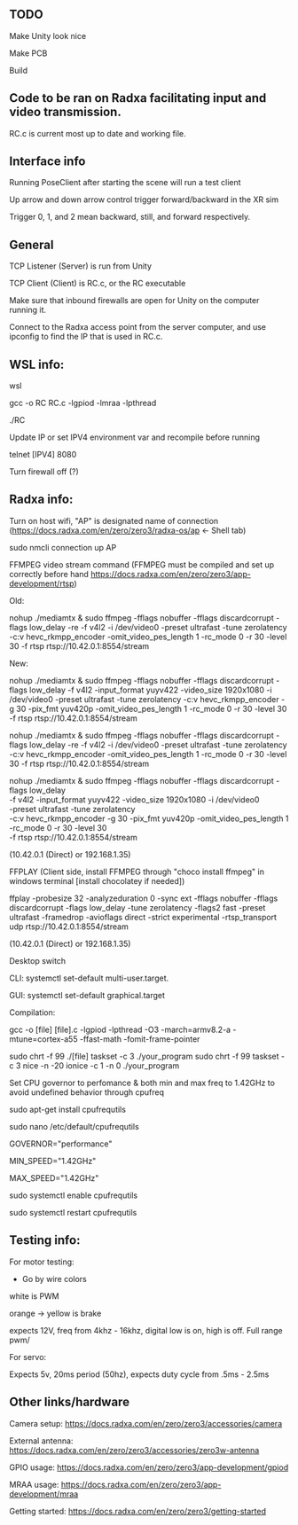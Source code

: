 ## TODO

Make Unity look nice

Make PCB

Build

## Code to be ran on Radxa facilitating input and video transmission.
RC.c is current most up to date and working file.

## Interface info
Running PoseClient after starting the scene will run a test client

Up arrow and down arrow control trigger forward/backward in the XR sim

Trigger 0, 1, and 2 mean backward, still, and forward respectively.

## General
TCP Listener (Server) is run from Unity

TCP Client (Client) is RC.c, or the RC executable

Make sure that inbound firewalls are open for Unity on the computer running it.

Connect to the Radxa access point from the server computer, and use ipconfig to find the IP that is used in RC.c.

## WSL info:

wsl

gcc -o RC RC.c -lgpiod -lmraa -lpthread

./RC

Update IP or set IPV4 environment var and recompile before running

telnet [IPV4] 8080

Turn firewall off (?)

## Radxa info:

Turn on host wifi, "AP" is designated name of connection (https://docs.radxa.com/en/zero/zero3/radxa-os/ap <- Shell tab)

sudo nmcli connection up AP

FFMPEG video stream command (FFMPEG must be compiled and set up correctly before hand https://docs.radxa.com/en/zero/zero3/app-development/rtsp)

Old:

nohup ./mediamtx &
sudo ffmpeg -fflags nobuffer -fflags discardcorrupt -flags low_delay -re -f v4l2 -i /dev/video0 -preset ultrafast -tune zerolatency -c:v hevc_rkmpp_encoder -omit_video_pes_length 1 -rc_mode 0 -r 30 -level 30 -f rtsp rtsp://10.42.0.1:8554/stream

New:

nohup ./mediamtx &
sudo ffmpeg -fflags nobuffer -fflags discardcorrupt -flags low_delay -f v4l2 -input_format yuyv422 -video_size 1920x1080 -i /dev/video0 -preset ultrafast -tune zerolatency -c:v hevc_rkmpp_encoder -g 30 -pix_fmt yuv420p -omit_video_pes_length 1 -rc_mode 0 -r 30 -level 30 -f rtsp rtsp://10.42.0.1:8554/stream

nohup ./mediamtx &
sudo ffmpeg -fflags nobuffer -fflags discardcorrupt -flags low_delay -re -f v4l2 -i /dev/video0 -preset ultrafast -tune zerolatency -c:v hevc_rkmpp_encoder -omit_video_pes_length 1 -rc_mode 0 -r 30 -level 30 -f rtsp rtsp://10.42.0.1:8554/stream

nohup ./mediamtx &
sudo ffmpeg -fflags nobuffer -fflags discardcorrupt -flags low_delay \
  -f v4l2 -input_format yuyv422 -video_size 1920x1080 -i /dev/video0 \
  -preset ultrafast -tune zerolatency \
  -c:v hevc_rkmpp_encoder -g 30 -pix_fmt yuv420p -omit_video_pes_length 1 -rc_mode 0 -r 30 -level 30 \
  -f rtsp rtsp://10.42.0.1:8554/stream


(10.42.0.1 (Direct) or 192.168.1.35)

FFPLAY (Client side, install FFMPEG through "choco install ffmpeg" in windows terminal [install chocolatey if needed])

ffplay -probesize 32 -analyzeduration 0 -sync ext -fflags nobuffer -fflags discardcorrupt -flags low_delay -tune zerolatency -flags2 fast -preset ultrafast -framedrop -avioflags direct -strict experimental -rtsp_transport udp rtsp://10.42.0.1:8554/stream

(10.42.0.1 (Direct) or 192.168.1.35)

Desktop switch

CLI: systemctl set-default multi-user.target.

GUI: systemctl set-default graphical.target

Compilation:

gcc -o [file] [file].c -lgpiod -lpthread -O3 -march=armv8.2-a -mtune=cortex-a55 -ffast-math -fomit-frame-pointer

sudo chrt -f 99 ./[file]
taskset -c 3 ./your_program
sudo chrt -f 99 taskset -c 3 nice -n -20 ionice -c 1 -n 0 ./your_program


Set CPU governor to perfomance & both min and max freq to 1.42GHz to avoid undefined behavior through cpufreq

sudo apt-get install cpufrequtils

sudo nano /etc/default/cpufrequtils

GOVERNOR="performance"

MIN_SPEED="1.42GHz"

MAX_SPEED="1.42GHz"

sudo systemctl enable cpufrequtils

sudo systemctl restart cpufrequtils

## Testing info:
For motor testing:

- Go by wire colors

white is PWM

orange -> yellow is brake

expects 12V, freq from 4khz - 16khz, digital low is on, high is off. Full range pwm/


For servo:

Expects 5v, 20ms period (50hz), expects duty cycle from .5ms - 2.5ms

## Other links/hardware
Camera setup: https://docs.radxa.com/en/zero/zero3/accessories/camera

External antenna: https://docs.radxa.com/en/zero/zero3/accessories/zero3w-antenna

GPIO usage: https://docs.radxa.com/en/zero/zero3/app-development/gpiod

MRAA usage: https://docs.radxa.com/en/zero/zero3/app-development/mraa

Getting started: https://docs.radxa.com/en/zero/zero3/getting-started
